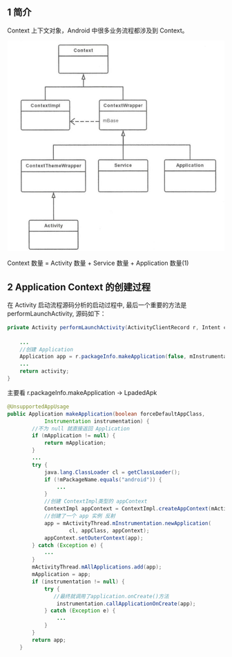 ## 1 简介

Context 上下文对象，Android 中很多业务流程都涉及到 Context。

![](../asset/context.jpg)

Context 数量 = Activity 数量 + Service 数量 + Application 数量(1)

## 2 Application Context 的创建过程

在 Activity 启动流程源码分析的启动过程中, 最后一个重要的方法是performLaunchActivity, 源码如下：

```java
private Activity performLaunchActivity(ActivityClientRecord r, Intent customIntent) {
    
    ...
    //创建 Application
    Application app = r.packageInfo.makeApplication(false, mInstrumentation);
    ...
    return activity;
}

```

主要看 r.packageInfo.makeApplication -> LpadedApk

```java
@UnsupportedAppUsage
public Application makeApplication(boolean forceDefaultAppClass,
            Instrumentation instrumentation) {
        //不为 null 就直接返回 Application
        if (mApplication != null) {
            return mApplication;
        }
        ...
        try {
            java.lang.ClassLoader cl = getClassLoader();
            if (!mPackageName.equals("android")) {
                ...
            }
            //创建 ContextImpl类型的 appContext
            ContextImpl appContext = ContextImpl.createAppContext(mActivityThread, this);
            //创建了一个 app 实例 反射
            app = mActivityThread.mInstrumentation.newApplication(
                    cl, appClass, appContext);
            appContext.setOuterContext(app);
        } catch (Exception e) {
            ...
        }
        mActivityThread.mAllApplications.add(app);
        mApplication = app;
        if (instrumentation != null) {
            try {
               //最终就调用了application.onCreate()方法
                instrumentation.callApplicationOnCreate(app);
            } catch (Exception e) {
                ...
            }
        }
        return app;
    }
```

